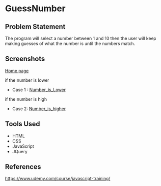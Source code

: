 # GuessNumber

## Problem Statement

The program will select a number between 1 and 10 then the user will keep making guesses of what the number is until the numbers match.

## Screenshots

[Home page](https://github.com/meghanataduru/GuessNumber/blob/master/guessnumber.PNG)
 
if the number is lower

- Case 1 : [Number_is_Lower](https://github.com/meghanataduru/GuessNumber/blob/master/lower_case_guess.PNG)

if the number is high

- Case 2: [Number_is_higher](https://github.com/meghanataduru/GuessNumber/blob/master/higher_case.PNG)

## Tools Used 
- HTML
- CSS
- JavaScript
- JQuery

## References

https://www.udemy.com/course/javascript-training/

